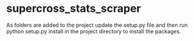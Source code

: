 # supercross_stats_scraper

As folders are added to the project update the setup.py file and then run python setup.py install in the project directory to install the packages.